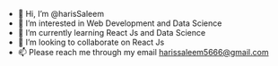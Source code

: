 - 👋 Hi, I’m @harisSaleem
- 👀 I’m interested in Web Development and Data Science
- 🌱 I’m currently learning React Js and Data Science
- 💞️ I’m looking to collaborate on React Js
- 📫 Please reach me through my email harissaleem5666@gmail.com

<!---
haris566/haris566 is a ✨ special ✨ repository because its `README.md` (this file) appears on your GitHub profile.
You can click the Preview link to take a look at your changes.
--->
